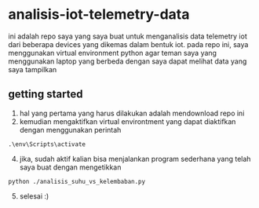 # analisis-iot-telemetry-data
ini adalah repo saya yang saya buat untuk menganalisis data telemetry iot dari beberapa devices yang dikemas dalam bentuk iot. pada repo ini, saya menggunakan virtual environment python agar teman saya yang menggunakan laptop yang berbeda dengan saya dapat melihat data yang saya tampilkan
## getting started
1. hal yang pertama yang harus dilakukan adalah mendownload repo ini
2. kemudian mengaktifkan virtual environtment yang dapat diaktifkan dengan menggunakan perintah 
```
.\env\Scripts\activate
```
4. jika, sudah aktif kalian bisa menjalankan program sederhana yang telah saya buat dengan mengetikkan
```
python ./analisis_suhu_vs_kelembaban.py
```
5. selesai :)
